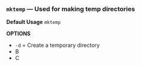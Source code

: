 ### `mktemp` — Used for making temp directories

**Default Usage**
	`mktemp` 

**OPTIONS**
- `-d` = Create a temporary directory
- B
- C
